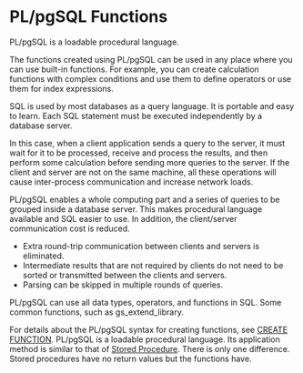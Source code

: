 # PL/pgSQL Functions<a name="EN-US_TOPIC_0289901009"></a>

PL/pgSQL is a loadable procedural language.

The functions created using PL/pgSQL can be used in any place where you can use built-in functions. For example, you can create calculation functions with complex conditions and use them to define operators or use them for index expressions.

SQL is used by most databases as a query language. It is portable and easy to learn. Each SQL statement must be executed independently by a database server.

In this case, when a client application sends a query to the server, it must wait for it to be processed, receive and process the results, and then perform some calculation before sending more queries to the server. If the client and server are not on the same machine, all these operations will cause inter-process communication and increase network loads.

PL/pgSQL enables a whole computing part and a series of queries to be grouped inside a database server. This makes procedural language available and SQL easier to use. In addition, the client/server communication cost is reduced.

-   Extra round-trip communication between clients and servers is eliminated.
-   Intermediate results that are not required by clients do not need to be sorted or transmitted between the clients and servers.
-   Parsing can be skipped in multiple rounds of queries.

PL/pgSQL can use all data types, operators, and functions in SQL. Some common functions, such as gs_extend_library.

For details about the PL/pgSQL syntax for creating functions, see  [CREATE FUNCTION](create-function.md). PL/pgSQL is a loadable procedural language. Its application method is similar to that of  [Stored Procedure](stored-procedure.md). There is only one difference. Stored procedures have no return values but the functions have.

